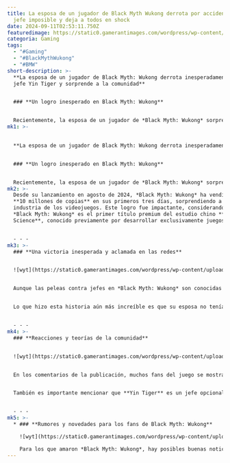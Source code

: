 ```yaml
---
title: La esposa de un jugador de Black Myth Wukong derrota por accidente a un
  jefe imposible y deja a todos en shock
date: 2024-09-11T02:53:11.750Z
featuredimage: https://static0.gamerantimages.com/wordpress/wp-content/uploads/2024/09/black-myth-wukong-players-wife-accidentally-beats-tough-boss.jpg?q=49&fit=crop&w=1100&h=618&dpr=2
categoria: Gaming
tags:
  - "#Gaming"
  - "#BlackMythWukong"
  - "#BMW"
short-description: >-
  **La esposa de un jugador de Black Myth: Wukong derrota inesperadamente al
  jefe Yin Tiger y sorprende a la comunidad**


  ### **Un logro inesperado en Black Myth: Wukong**


  Recientemente, la esposa de un jugador de *Black Myth: Wukong* sorprendió a su pareja al derrotar a **Yin Tiger**, uno de los jefes opcionales más desafiantes del juego. Inspirado en la novela clásica china **Viaje al Oeste**, *Black Myth: Wukong* s
mk1: >-
  

  **La esposa de un jugador de Black Myth: Wukong derrota inesperadamente al jefe Yin Tiger y sorprende a la comunidad**


  ### **Un logro inesperado en Black Myth: Wukong**


  Recientemente, la esposa de un jugador de *Black Myth: Wukong* sorprendió a su pareja al derrotar a **Yin Tiger**, uno de los jefes opcionales más desafiantes del juego. Inspirado en la novela clásica china **Viaje al Oeste**, *Black Myth: Wukong* se ha convertido en uno de los títulos más populares de 2024, elogiado por su vasto mundo, su fluido sistema de combate y, sobre todo, por sus imponentes peleas contra jefes.
mk2: >-
  Desde su lanzamiento en agosto de 2024, *Black Myth: Wukong* ha vendido más de
  **10 millones de copias** en sus primeros tres días, sorprendiendo a la
  industria de los videojuegos. Este logro fue impactante, considerando que
  *Black Myth: Wukong* es el primer título premium del estudio chino **Game
  Science**, conocido previamente por desarrollar exclusivamente juegos móviles.


  - - -
mk3: >-
  ### **Una victoria inesperada y aclamada en las redes**


  ![wyt](https://static0.gamerantimages.com/wordpress/wp-content/uploads/2024/08/how-to-beat-yin-tiger-in-black-myth-wukong-4-1.jpg?q=49&fit=crop&w=750&h=422&dpr=2 "wyt")


  Aunque las peleas contra jefes en *Black Myth: Wukong* son conocidas por su gran dificultad, un jugador compartió en **Reddit** una historia inusual que involucra a uno de los jefes más fuertes del juego. Según su relato, su esposa, fanática de **Viaje al Oeste**, lo observaba jugar y, por curiosidad, decidió probar el juego. Poco después, se enfrentó al temido **Yin Tiger**, un jefe opcional considerado como uno de los enemigos más duros del juego. Aunque en su primer intento fue derrotada sin sorpresas, para la sorpresa de su esposo, logró vencer al jefe tras unos pocos intentos adicionales.


  Lo que hizo esta historia aún más increíble es que su esposa no tenía mucha experiencia en juegos del estilo de *Black Myth: Wukong*. La comunidad en línea rápidamente elogió su asombrosa victoria.


  - - -
mk4: >-
  ### **Reacciones y teorías de la comunidad**


  ![wyt](https://static0.gamerantimages.com/wordpress/wp-content/uploads/2024/09/how-to-find-captain-kalpa-wave-in-black-myth-wukong-3.jpg?q=49&fit=crop&w=750&h=422&dpr=2 "wyt")


  En los comentarios de la publicación, muchos fans del juego se mostraron divertidos y curiosos sobre cómo logró vencer a Yin Tiger. Algunos sugirieron que, al haber observado previamente a su esposo jugar, pudo haber aprendido de sus errores y adaptado sus estrategias. Otros bromearon con que no estar tan preocupada por el resultado fue clave para su éxito, ya que el estrés puede dificultar enfrentamientos tan complicados.


  También es importante mencionar que **Yin Tiger** es un jefe opcional en *Black Myth: Wukong*, lo que significa que si los jugadores están a un nivel superior al recomendado, puede ser más fácil derrotarlo.


  - - -
mk5: >-
  * ### **Rumores y novedades para los fans de Black Myth: Wukong**

    ![wyt](https://static0.gamerantimages.com/wordpress/wp-content/uploads/2024/09/picsart_24-09-08_22-33-54-097.jpg?q=49&fit=crop&w=750&h=422&dpr=2 "wyt")

    Para los que amaron *Black Myth: Wukong*, hay posibles buenas noticias en el horizonte. Se rumorea que el juego podría recibir **dos DLCs** en el futuro, además de una **secuela**. Aunque esta información proviene de un filtrador y debe tomarse con cautela, es una señal prometedora para aquellos que desean más contenido de este título tan exitoso.
---
```

